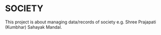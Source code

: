 # SOCIETY

This project is about managing data/records of society e.g. Shree Prajapati (Kumbhar) Sahayak Mandal.



